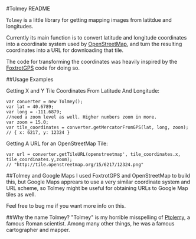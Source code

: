 #Tolmey README

`Tolmey` is a little library for getting mapping images
from latitdue and longitudes.

Currently its main function is to convert latitude and
longitude coordinates into a coordinate system used by
[OpenStreetMap](http://openstreetmap.org), and turn the resulting
coordinates into a URL for downloading that tile.

The code for transforming the coordinates was heavily inspired by the
[FoxtrotGPS](http://foxtrotgps.org) code for doing so.

##Usage Examples

Getting X and Y Tile Coordinates From Latitude And Longitude:

    var converter = new Tolmey();
    var lat = 40.6789;
    var long = -111.6879;
    //need a zoom level as well. Higher numbers zoom in more.
    var zoom = 15.0;
    var tile_coordinates = converter.getMercatorFromGPS(lat, long, zoom);
    // { x: 6217, y: 12324 }

Getting A URL for an OpenStreetMap Tile:

    var url = converter.getTileURL(openstreetmap', tile_coordinates.x, tile_coordinates.y,zoom);
    // "http://tile.openstreetmap.org/15/6217/12324.png"

##Tolmey and Google Maps
I used FoxtrotGPS and OpenStreetMap to build this, but Google Maps
apprears to use a very similar coordinate system and URL scheme, so
Tolmey might be useful for obtaining URLs to Google Map tiles as well.

Feel free to bug me if you want more info on this.

##Why the name Tolmey?
"Tolmey" is my horrible misspelling of [Ptolemy](http://en.wikipedia.org/wiki/Ptolemy),
a famous Roman scientist. Among many other things, he was a famous
cartographer and mapper.
